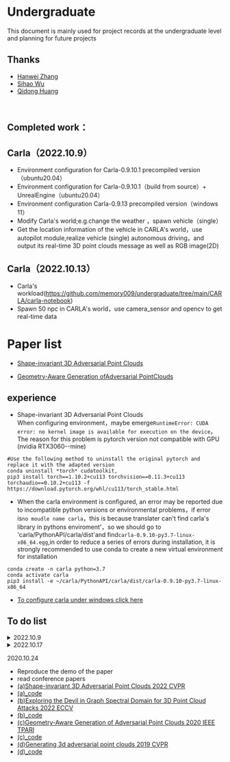 # Undergraduate
This document is mainly used for project records at the undergraduate level and planning for future projects
<br>

## Thanks
 - [Hanwei Zhang](https://github.com/hanwei0912)
 - [Sihao Wu](https://github.com/WilliamWu96)
 - [Qidong Huang](https://github.com/shikiw)
 <br>

## Completed work：
## Carla（2022.10.9）
* Environment configuration for Carla-0.9.10.1 precompiled version（ubuntu20.04）
* Environment configuration for Carla-0.9.10.1（build from source）+ UnrealEngine（ubuntu20.04）
* Environment configuration Carla-0.9.13 precompiled version（windows 11）
* Modify Carla's world;e.g.change the weather ，spawn vehicle（single）
* Get the location information of the vehicle in CARLA's world，use autopilot module,realize vehicle (single) autonomous driving，and output its real-time 3D point clouds message as well as RGB image(2D)
## Carla（2022.10.13）
* Carla's workload(https://github.com/memory009/undergraduate/tree/main/CARLA/carla-notebook)
* Spawn 50 npc in CARLA's world，use camera_sensor and opencv to get real-time data


# Paper list 
* [Shape-invariant 3D Adversarial Point Clouds](https://github.com/memory009/undergraduate/blob/main/conferences/cvpr2022%20adversarial.md)

* [Geometry-Aware Generation ofAdversarial PointClouds](https://github.com/memory009/undergraduate/blob/main/conferences/usenix%20security2020.md)

 
## experience
* Shape-invariant 3D Adversarial Point Clouds  
When configuring environment，maybe emerge```RuntimeError: CUDA error: no kernel image is available for execution on the device```，The reason for this problem is pytorch version not compatible with GPU (nvidia RTX3060--mine)
```
#Use the following method to uninstall the original pytorch and replace it with the adapted version
conda uninstall *torch* cudatoolkit,
pip3 install torch==1.10.2+cu113 torchvision==0.11.3+cu113 torchaudio==0.10.2+cu113 -f https://download.pytorch.org/whl/cu113/torch_stable.html
```

* When the carla environment is configured, an error may be reported due to incompatible python versions or environmental problems，if error is```no moudle name carla```，this is because translater can't find carla's library in pythons enviroment'，so we should go to 'carla/PythonAPI/carla/dist'and find```carla-0.9.10-py3.7-linux-x86_64.egg```,in order to reduce a series of errors during installation, it is strongly recommended to use conda to create a new virtual environment for installation
```
conda create -n carla python=3.7
conda activate carla 
pip3 install -e ~/carla/PythonAPI/carla/dist/carla-0.9.10-py3.7-linux-x86_64
```
* [To configure carla under windows click here](https://github.com/memory009/CARLA-installation-windows-#readme)

## To do list
<details>
<summary>2022.10.9</summary>  
 
* Obtain 3D point clouds information output by Carla in other states (e.g. the acquisition of Carla point cloud output in the case of multi-vehicle and pedestrian interference)    --finished
* Try to use Carla to reproduce other people's detection and classification models
* Establishment evaluate model(first: model can run; second: model can be evaluated)
</details>

<details>
<summary>2022.10.17</summary>
* Solve the problem that the point cloud is too sparse to detect
* Run the 3D point clouds data obtained by carla and run an evaluate result on the detection
* Deploy the attack code to the previous problem
</details>

2020.10.24
* Reproduce the demo of the paper
* read conference papers  
* [(a)Shape-invariant 3D Adversarial Point Clouds 2022 CVPR](https://arxiv.org/abs/2203.04041)
* [(a)_code](https://github.com/shikiw/SI-Adv)
* [(b)Exploring the Devil in Graph Spectral Domain for 3D Point Cloud Attacks 2022 ECCV](https://arxiv.org/abs/2202.07261)
* [(b)_code](https://github.com/WoodwindHu/GSD)
* [(c)Geometry-Aware Generation of Adversarial Point Clouds 2020 IEEE TPARI](https://arxiv.org/abs/1912.11171)
* [(c)_code](https://github.com/Gorilla-Lab-SCUT/GeoA3)
* [(d)Generating 3d adversarial point clouds 2019 CVPR](https://arxiv.org/abs/1809.07016)
* [(d)_code](https://github.com/xiangchong1/3d-adv-pc)


